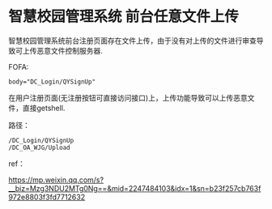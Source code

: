 # 智慧校园管理系统 前台任意文件上传

智慧校园管理系统前台注册页面存在文件上传，由于没有对上传的文件进行审查导致可上传恶意文件控制服务器.

FOFA:

```
body="DC_Login/QYSignUp"
```

在用户注册页面(无注册按钮可直接访问接口)上，上传功能导致可以上传恶意文件，直接getshell.

路径：

```
/DC_Login/QYSignUp
/DC_OA_WJG/Upload
```

ref：

https://mp.weixin.qq.com/s?__biz=Mzg3NDU2MTg0Ng==&mid=2247484103&idx=1&sn=b23f257cb763f972e8803f3fd7712632